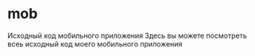 # mob
Исходный код мобильного приложения
Здесь вы можете посмотреть всеь исходный код моего мобильного приложения
